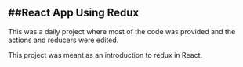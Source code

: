 ##React App Using Redux
-----
This was a daily project where most of the code was provided and the actions and reducers were edited.

This project was meant as an introduction to redux in React.
